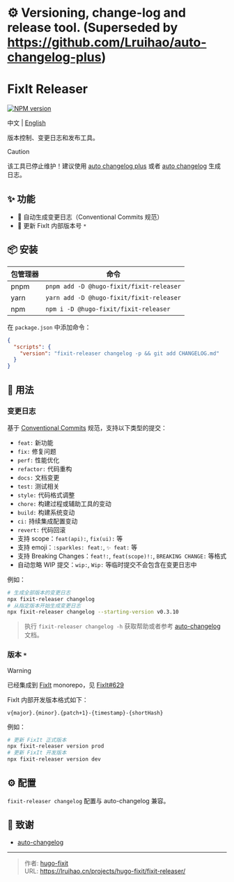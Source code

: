 # ⚙️ Versioning, change-log and release tool. (Superseded by https://github.com/Lruihao/auto-changelog-plus)

# FixIt Releaser

[![NPM version](https://img.shields.io/npm/v/@hugo-fixit/fixit-releaser.svg)](https://www.npmjs.com/package/@hugo-fixit/fixit-releaser)

中文 | [English](https://raw.githubusercontent.com/hugo-fixit/fixit-releaser/refs/heads/main/README.en.md)

版本控制、变更日志和发布工具。

> [!CAUTION]
> 该工具已停止维护！建议使用 [auto changelog plus](https://github.com/Lruihao/auto-changelog-plus) 或者 [auto changelog](https://github.com/cookpete/auto-changelog) 生成日志。

## ✨ 功能

- 📝 自动生成变更日志（Conventional Commits 规范）
- 🔖 更新 FixIt 内部版本号 `*`

## 📦 安装

| 包管理器 | 命令                                      |
| -------- | ----------------------------------------- |
| pnpm     | `pnpm add -D @hugo-fixit/fixit-releaser`  |
| yarn     | `yarn add -D @hugo-fixit/fixit-releaser`  |
| npm      | `npm i -D @hugo-fixit/fixit-releaser`     |

在 `package.json` 中添加命令：

```json
{
  "scripts": {
    "version": "fixit-releaser changelog -p && git add CHANGELOG.md"
  }
}
```

## 🚀 用法

### 变更日志

基于 [Conventional Commits](https://www.conventionalcommits.org/zh-hans/v1.0.0/) 规范，支持以下类型的提交：

- `feat:` 新功能
- `fix:` 修复问题
- `perf:` 性能优化
- `refactor:` 代码重构
- `docs:` 文档变更
- `test:` 测试相关
- `style:` 代码格式调整
- `chore:` 构建过程或辅助工具的变动
- `build:` 构建系统变动
- `ci:` 持续集成配置变动
- `revert:` 代码回滚
- 支持 scope：`feat(api):`, `fix(ui):` 等
- 支持 emoji：`:sparkles: feat:`, `✨ feat:` 等
- 支持 Breaking Changes：`feat!:`, `feat(scope)!:`, `BREAKING CHANGE:` 等格式
- 自动忽略 WIP 提交：`wip:`, `Wip:` 等临时提交不会包含在变更日志中

例如：

```bash
# 生成全部版本的变更日志
npx fixit-releaser changelog
# 从指定版本开始生成变更日志
npx fixit-releaser changelog --starting-version v0.3.10
```

> 执行 `fixit-releaser changelog -h` 获取帮助或者参考 [auto-changelog](https://github.com/cookpete/auto-changelog) 文档。

### 版本 `*`

> [!WARNING]
> 已经集成到 [FixIt](https://github.com/hugo-fixit/FixIt) monorepo，见 [FixIt#629](https://github.com/hugo-fixit/FixIt/pull/629)

FixIt 内部开发版本格式如下：

```plaintext
v{major}.{minor}.{patch+1}-{timestamp}-{shortHash}
```

例如：

```bash
# 更新 FixIt 正式版本
npx fixit-releaser version prod
# 更新 FixIt 开发版本
npx fixit-releaser version dev
```

## ⚙️ 配置

`fixit-releaser changelog` 配置与 auto-changelog 兼容。

## 🙏 致谢

- [auto-changelog](https://github.com/cookpete/auto-changelog)


---

> 作者: [hugo-fixit](https://github.com/hugo-fixit)  
> URL: https://lruihao.cn/projects/hugo-fixit/fixit-releaser/  

